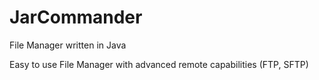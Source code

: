 # JarCommander
File Manager written in Java

Easy to use File Manager with advanced remote capabilities (FTP, SFTP)
